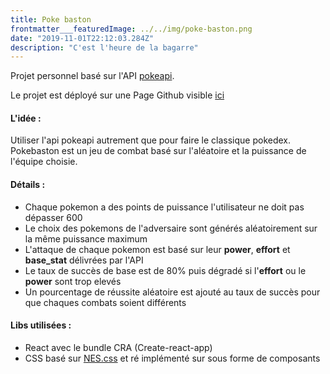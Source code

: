 ```yaml
---
title: Poke baston
frontmatter___featuredImage: ../../img/poke-baston.png
date: "2019-11-01T22:12:03.284Z"
description: "C'est l'heure de la bagarre"
---
```


Projet personnel basé sur l'API <a href="https://pokeapi.co/" target="_blank">pokeapi</a>.

Le projet est déployé sur une Page Github visible <a href="https://alexlabrioche.github.io/poke-baston/" target="_blank">ici</a>

#### L'idée :

Utiliser l'api pokeapi autrement que pour faire le classique pokedex. Pokebaston est un jeu de combat basé sur l'aléatoire et la puissance de l'équipe choisie.

#### Détails :

- Chaque pokemon a des points de puissance l'utilisateur ne doit pas dépasser 600
- Le choix des pokemons de l'adversaire sont générés aléatoirement sur la même puissance maximum
- L'attaque de chaque pokemon est basé sur leur **power**, **effort** et **base_stat** délivrées par l'API
- Le taux de succès de base est de 80% puis dégradé si l'**effort** ou le **power** sont trop elevés
- Un pourcentage de réussite aléatoire est ajouté au taux de succès pour que chaques combats soient différents

#### Libs utilisées :

- React avec le bundle CRA (Create-react-app)
- CSS basé sur <a href="https://nostalgic-css.github.io/NES.css/" target="_blank">NES.css</a> et ré implémenté sur sous forme de composants
